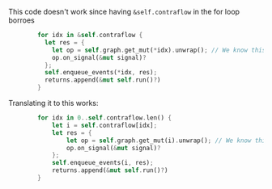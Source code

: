 This code doesn't work since having `&self.contraflow` in the for loop borroes 
```rust
        for idx in &self.contraflow {
          let res = {
            let op = self.graph.get_mut(*idx).unwrap(); // We know this exists
            op.on_signal(&mut signal)?
          };
          self.enqueue_events(*idx, res);
          returns.append(&mut self.run()?)
        }
```

Translating it to this works:
```rust
        for idx in 0..self.contraflow.len() {
            let i = self.contraflow[idx];
            let res = {
                let op = self.graph.get_mut(i).unwrap(); // We know this exists
                op.on_signal(&mut signal)?
            };
            self.enqueue_events(i, res);
            returns.append(&mut self.run()?)
        }
```

